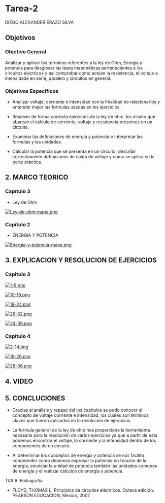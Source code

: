 # Tarea-2
DIEGO ALEXANDER ERAZO SILVA
## Objetivos 
 
 ### Objetivo General

Analizar y aplicar los terminos referentes a la ley de Ohm, Energía y potencia para desglosar las leyes matemáticas pertenecientes a los 
circuitos eléctricos y así comprobar como actúan la resistencia, el voltaje e intensidade en serie, paralelo y circuitos en general.
 
 ### Objetivos Específicos
 
- Analizar voltaje, corriente e intensidad con la finalidad de relacionarlos y entender mejor las formulas usadas en los ejercicios.

- Resolver de forma correcta ejercicios de la ley de ohm, los mismo que abarcan el cálculo de corriente, voltaje y resistencia presentes en un circuito.

- Examinar las definiciones de energía y potencia e interpretar las formulas y las unidades.

- Calcular la potencia que se presenta en un circuito, describir correctamente definiciones de caída de voltaje y como se aplica en la parte práctica. 

## 2.	MARCO TEORICO
### Capítulo 3
- Ley de Ohm

[![Ley-de-ohm-mapa.png](https://i.postimg.cc/VkP7n6XB/Ley-de-ohm-mapa.png)](https://postimg.cc/QHSkrj4H)

### Capítulo 2
- ENERGÍA Y POTENCIA

[![Energia-y-potencia-mapa.png](https://i.postimg.cc/T16B6Lbt/Energia-y-potencia-mapa.png)](https://postimg.cc/MM990GdB)

## 3.	EXPLICACION Y RESOLUCION DE EJERCICIOS 

### Capitulo 3

[![1-8.png](https://i.postimg.cc/9MZrt5gw/1-8.png)](https://postimg.cc/1nRmsTQy)

[![10-16.png](https://i.postimg.cc/Wz7zCmv2/10-16.png)](https://postimg.cc/bSsq2trM)

[![18-24.png](https://i.postimg.cc/bN3dRRgg/18-24.png)](https://postimg.cc/tYnXqWLn)

[![26-32.png](https://i.postimg.cc/L668h1S1/26-32.png)](https://postimg.cc/K4w2H4RG)

[![34-36.png](https://i.postimg.cc/yYd77Chh/34-36.png)](https://postimg.cc/V53xFTV5)

### Capitulo 4

[![2-14.png](https://i.postimg.cc/c6yqR2jC/2-14.png)](https://postimg.cc/hQr3gyKR)

[![16-26.png](https://i.postimg.cc/pXzrwHP0/16-26.png)](https://postimg.cc/8jkTvxJW)

[![28-36.png](https://i.postimg.cc/ht0jG1zT/28-36.png)](https://postimg.cc/CRzYPD4x)

## 4.	VIDEO

## 5.	CONCLUCIONES
- Gracias al análisis y repaso del los capitulos se pudo conocer el concepto de voltaje corriente e intensidad, los cuales son términos claves 
que fueron aplicados en la resolución de ejercicios.

- La formula general de la ley de ohm nos proporciona la herramienta necesaria para la resolución de varios ejercicios ya que a partir de esta podemos encontrar el voltaje, la corriente y la intensidad dentro de los componentes de un circuito.

- Al determinar los conceptos de energía y potencia se nos facilita comprender como debemos expresar la potencia en función de la energía, enunciar la unidad de potencia también las unidades comunes de energía y el realizar cálculos de energía y potencia.

T## 6.	Bibliografía
- FLOYD, THOMAS L. Principios de circuitos eléctricos. Octava edición. PEARSON EDUCACIÓN, México, 2007.






